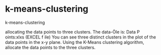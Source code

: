 # k-means-clustering
k-means-clustering

allocating the data points to three clusters. The data-Öle is:
Data P oints:xlxs (EXCEL f ile)
You can see three distinct clusters in the plot of the data points in the x-y plane.
Using the K-Means clustering algorithm, allocate the data points to the three clusters.

